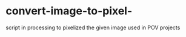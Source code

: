 # convert-image-to-pixel-
script in processing to pixelized  the given image  used in POV projects 

